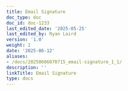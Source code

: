 ```yaml
---
title: Email Signature
doc_type: doc
doc_id: doc-1233
last_edited_date: '2025-05-25'
last_edited_by: Ryan Laird
version: '1.0'
weight: 2
date: '2025-06-12'
aliases:
- /docs/20250606070715_email-signature_1_1/
description: ''
linkTitle: Email Signature
type: docs
---
```


